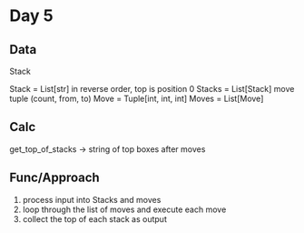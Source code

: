 # Day 5

## Data

Stack

Stack = List[str] in reverse order, top is position 0
Stacks = List[Stack]
move tuple (count, from, to)
Move = Tuple[int, int, int]
Moves = List[Move]

## Calc

get_top_of_stacks -> string of top boxes after moves

## Func/Approach

1. process input into Stacks and moves
1. loop through the list of moves and execute each move
1. collect the top of each stack as output
